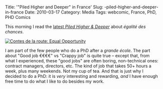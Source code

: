 Title: '"Piled Higher and Deeper" in France'
Slug: -piled-higher-and-deeper-in-france
Date: 2010-03-17
Category: Media
Tags: webcomic, France, PhD, PHD Comics

This morning I read the [latest *Piled Higher & Deeper*][phd] about *égalité des
chances*.

[ ![Contes de la route: Equal Opportunity]({filename}/images/2010/phd1292_1.gif) ][phd]

I am part of the few people who do a PhD after a *grande école*. The part about
"Good job €€€€" vs "Crappy job" is quite true – except that, from what I
experienced, these "good jobs" are often boring, non-technical ones: contract
managers, directors, etc. The kind of job that takes 50+ hours a week, plus many
weekends. Not my cup of tea. And that is just why I decided to do a PhD: it is
*very* interesting and rewarding, *and* I have enough free time to do what I
like to do besides my work.

[phd]: http://www.phdcomics.com/comics.php?f=1292
